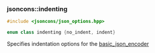 ### jsoncons::indenting

```c++
#include <jsoncons/json_options.hpp>

enum class indenting {no_indent, indent}
```

Specifies indentation options for the [basic_json_encoder](basic_json_encoder.md)

